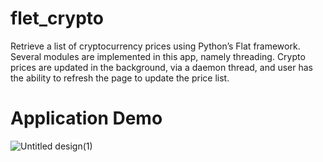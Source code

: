 # flet_crypto
Retrieve a list of cryptocurrency prices using Python’s Flat framework. Several modules are implemented in this app, namely threading.  Crypto prices are updated in the background, via a daemon thread, and user has the ability to refresh the page to update the price list. 

# Application Demo
![Untitled design(1)](https://user-images.githubusercontent.com/84860195/199760751-fe45314d-da6a-4aa8-92e1-a75b96340d21.gif)
